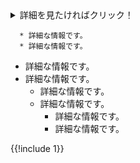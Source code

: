 ---
---
<details><summary>詳細を見たければクリック！</summary>

  <details><summary>詳細を見たければクリック！</summary>

    * 詳細な情報です。
    * 詳細な情報です。
  </details>

  * 詳細な情報です。
  * 詳細な情報です。
</details>

      * 詳細な情報です。
      * 詳細な情報です。

  * 詳細な情報です。
  * 詳細な情報です。
    * 詳細な情報です。
    * 詳細な情報です。
      * 詳細な情報です。
      * 詳細な情報です。

{{!include 1}}
